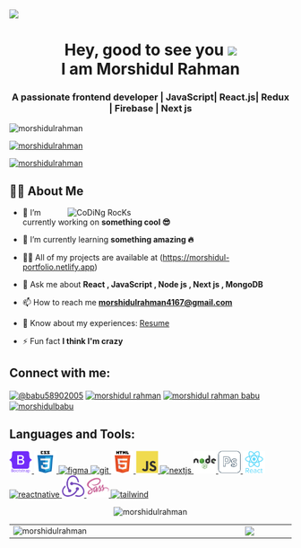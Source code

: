 <img align="center" src="https://user-images.githubusercontent.com/90236635/232446433-d5540fa2-fe28-4bb8-b929-cdb51fe61336.gif"   />

<h1 align="center">Hey, good to see you <img src="https://emojis.slackmojis.com/emojis/images/1531849430/4246/blob-sunglasses.gif?1531849430" width="30"/><br/>
  I am Morshidul Rahman</h1>
<h3 align="center">A passionate frontend developer | JavaScript| React.js| Redux | Firebase | Next js</h3>

<p align="left"> <img src="https://komarev.com/ghpvc/?username=morshidulrahman&label=Profile%20views&color=0e75b6&style=flat" alt="morshidulrahman" /> </p>

<p align="left"> <a href="https://github.com/ryo-ma/github-profile-trophy"><img src="https://github-profile-trophy.vercel.app/?username=morshidulrahman" alt="morshidulrahman" /></a> </p>

<p align="left"> <a href="https://twitter.com/@babu58902005" target="blank"><img src="https://img.shields.io/twitter/follow/@babu58902005?logo=twitter&style=for-the-badge" alt="morshidulrahman" /></a> </p>

## 🙋‍♂️ About Me
<img align="right" src="https://github.com/SP-XD/SP-XD/blob/main/images/dev-working_rounded.gif?raw=true" href="https://github.com/sp-xd" alt="CoDiNg RocKs" width="400"/>

- 🔭 I’m currently working on **something cool 😎**

- 🌱 I’m currently learning **something amazing 🔥**

- 👨‍💻 All of my projects are available at (https://morshidul-portfolio.netlify.app)

- 💬 Ask me about **React , JavaScript , Node js , Next js , MongoDB**

- 📫 How to reach me **morshidulrahman4167@gmail.com**

- 📄 Know about my experiences: [Resume](https://drive.google.com/file/d/1jyXEeQXF3ymOASwIy-AHNeqSmMYdoDZF/view?usp=sharing)
 
- ⚡ Fun fact **I think I'm crazy**

 

## Connect with me: 
<p align="left">
<a href="https://twitter.com/@babu58902005" target="blank"><img align="center" src="https://raw.githubusercontent.com/rahuldkjain/github-profile-readme-generator/master/src/images/icons/Social/twitter.svg" alt="@babu58902005" height="30" width="40" /></a>
<a href="https://www.linkedin.com/in/morshidulrahman" target="blank"><img align="center" src="https://raw.githubusercontent.com/rahuldkjain/github-profile-readme-generator/master/src/images/icons/Social/linked-in-alt.svg" alt="morshidul rahman" height="30" width="40" /></a>
<a href="https://www.facebook.com/morshidul.rahman.3" target="blank"><img align="center" src="https://raw.githubusercontent.com/rahuldkjain/github-profile-readme-generator/master/src/images/icons/Social/facebook.svg" alt="morshidul rahman babu" height="30" width="40" /></a>
<a href="https://instagram.com/morshidulbabu" target="blank"><img align="center" src="https://raw.githubusercontent.com/rahuldkjain/github-profile-readme-generator/master/src/images/icons/Social/instagram.svg" alt="morshidulbabu" height="30" width="40" /></a>
</p>


## Languages and Tools:
<p align="left" width="300"> <a href="https://getbootstrap.com" target="_blank" rel="noreferrer"> <img src="https://raw.githubusercontent.com/devicons/devicon/master/icons/bootstrap/bootstrap-plain-wordmark.svg" alt="bootstrap" width="40" height="40"/> </a> <a href="https://www.w3schools.com/css/" target="_blank" rel="noreferrer"> <img src="https://raw.githubusercontent.com/devicons/devicon/master/icons/css3/css3-original-wordmark.svg" alt="css3" width="40" height="40"/> </a> <a href="https://www.figma.com/" target="_blank" rel="noreferrer"> <img src="https://www.vectorlogo.zone/logos/figma/figma-icon.svg" alt="figma" width="40" height="40"/> </a> <a href="https://git-scm.com/" target="_blank" rel="noreferrer"> <img src="https://www.vectorlogo.zone/logos/git-scm/git-scm-icon.svg" alt="git" width="40" height="40"/> </a> <a href="https://www.w3.org/html/" target="_blank" rel="noreferrer"> <img src="https://raw.githubusercontent.com/devicons/devicon/master/icons/html5/html5-original-wordmark.svg" alt="html5" width="40" height="40"/> </a> <a href="https://developer.mozilla.org/en-US/docs/Web/JavaScript" target="_blank" rel="noreferrer"> <img src="https://raw.githubusercontent.com/devicons/devicon/master/icons/javascript/javascript-original.svg" alt="javascript" width="40" height="40"/> </a> <a href="https://nextjs.org/" target="_blank" rel="noreferrer"> <img src="https://cdn.worldvectorlogo.com/logos/nextjs-2.svg" alt="nextjs" width="40" height="40"/> </a> <a href="https://nodejs.org" target="_blank" rel="noreferrer"> <img src="https://raw.githubusercontent.com/devicons/devicon/master/icons/nodejs/nodejs-original-wordmark.svg" alt="nodejs" width="40" height="40"/> </a> <a href="https://www.photoshop.com/en" target="_blank" rel="noreferrer"> <img src="https://raw.githubusercontent.com/devicons/devicon/master/icons/photoshop/photoshop-line.svg" alt="photoshop" width="40" height="40"/> </a> <a href="https://reactjs.org/" target="_blank" rel="noreferrer"> 
  <img src="https://raw.githubusercontent.com/devicons/devicon/master/icons/react/react-original-wordmark.svg" alt="react" width="40" height="40"/> </a> <a href="https://reactnative.dev/" target="_blank" rel="noreferrer"> <img src="https://reactnative.dev/img/header_logo.svg" alt="reactnative" width="40" height="40"/> </a> <a href="https://redux.js.org" target="_blank" rel="noreferrer"> <img src="https://raw.githubusercontent.com/devicons/devicon/master/icons/redux/redux-original.svg" alt="redux" width="40" height="40"/> </a> <a href="https://sass-lang.com" target="_blank" rel="noreferrer"> <img src="https://raw.githubusercontent.com/devicons/devicon/master/icons/sass/sass-original.svg" alt="sass" width="40" height="40"/> </a> <a href="https://tailwindcss.com/" target="_blank" rel="noreferrer"> <img src="https://www.vectorlogo.zone/logos/tailwindcss/tailwindcss-icon.svg" alt="tailwind" width="40" height="40"/> </a> </p> 

<p align="center">
  <img  src="https://github-readme-streak-stats.herokuapp.com/?user=morshidulrahman&" alt="morshidulrahman" />
</p>

<center>
<table>
  <tr>
      <td><img width="400px" align="left" src="https://github-readme-stats.vercel.app/api/top-langs?username=morshidulrahman&show_icons=true&locale=en&layout=compact" alt="morshidulrahman" /></td>
      <td><img width="495px" align="left" src="https://github-readme-stats.vercel.app/api?username=morshidulrahman&" /></td>
  </tr>   
</table>
</center>
